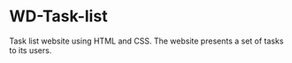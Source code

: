 # WD-Task-list
Task list website using HTML and CSS. The website presents a set of tasks to its users. 
